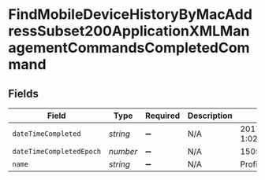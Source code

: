 # FindMobileDeviceHistoryByMacAddressSubset200ApplicationXMLManagementCommandsCompletedCommand


## Fields

| Field                    | Type                     | Required                 | Description              | Example                  |
| ------------------------ | ------------------------ | ------------------------ | ------------------------ | ------------------------ |
| `dateTimeCompleted`      | *string*                 | :heavy_minus_sign:       | N/A                      | 2017/09/19 at 1:02 PM    |
| `dateTimeCompletedEpoch` | *number*                 | :heavy_minus_sign:       | N/A                      | 1505844136509            |
| `name`                   | *string*                 | :heavy_minus_sign:       | N/A                      | Profile List             |